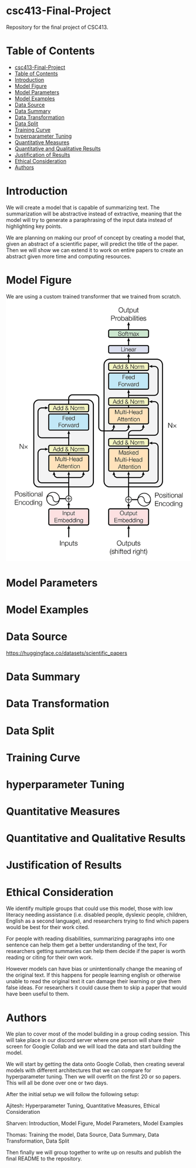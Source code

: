# csc413-Final-Project

Repository for the final project of CSC413.

# Table of Contents

- [csc413-Final-Project](#csc413-final-project)
- [Table of Contents](#table-of-contents)
- [Introduction](#introduction)
- [Model Figure](#model-figure)
- [Model Parameters](#model-parameters)
- [Model Examples](#model-examples)
- [Data Source](#data-source)
- [Data Summary](#data-summary)
- [Data Transformation](#data-transformation)
- [Data Split](#data-split)
- [Training Curve](#training-curve)
- [hyperparameter Tuning](#hyperparameter-tuning)
- [Quantitative Measures](#quantitative-measures)
- [Quantitative and Qualitative Results](#quantitative-and-qualitative-results)
- [Justification of Results](#justification-of-results)
- [Ethical Consideration](#ethical-consideration)
- [Authors](#authors)
  

# Introduction 
We will create a model that is capable of summarizing text. The summarization will be abstractive instead of extractive, meaning that the model will try to generate a paraphrasing of the input data instead of highlighting key points.

We are planning on making our proof of concept by creating a model that, given an abstract of a scientific paper, will predict the title of the paper. Then we will show we can extend it to work on entire papers to create an abstract given more time and computing resources.

# Model Figure

We are using a custom trained transformer that we trained from scratch. 
![Transfromer](./README_FILES/transformer.webp)

# Model Parameters

# Model Examples

# Data Source

https://huggingface.co/datasets/scientific_papers

# Data Summary 

# Data Transformation

# Data Split

# Training Curve

# hyperparameter Tuning

# Quantitative Measures

# Quantitative and Qualitative Results

# Justification of Results

# Ethical Consideration

We identify multiple groups that could use this model, those with low literacy needing assistance (i.e. disabled people, dyslexic people, children, English as a second language), and researchers trying to find which papers would be best for their work cited. 

For people with reading disabilities, summarizing paragraphs into one sentence can help them get a better understanding of the text, For researchers getting summaries can help them decide if the paper is worth reading or citing for their own work. 

However models can have bias or unintentionally change the meaning of the original text. If this happens for people learning english or otherwise unable to read the original text it can damage their learning or give them false ideas. For researchers it could cause them to skip a paper that would have been useful to them.

# Authors 

We plan to cover most of the model building in a group coding session. This will take place in our discord server where one person will share their screen for Google Collab and we will load the data and start building the model.

We will start by getting the data onto Google Collab, then creating several models with different architectures that we can compare for hyperparameter tuning. Then we will overfit on the first 20 or so papers. This will all be done over one or two days. 

After the initial setup we will follow the following setup: 

Ajitesh: Hyperparameter Tuning, Quantitative Measures, Ethical Consideration 

Sharven: Introduction, Model Figure, Model Parameters, Model Examples

Thomas: Training the model, Data Source, Data Summary, Data Transformation, Data Split

Then finally we will group together to write up on results and publish the final README to the repository.
